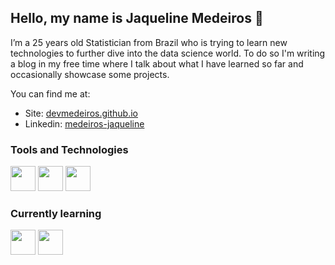 ## Hello, my name is Jaqueline Medeiros :space_invader:

I’m a 25 years old Statistician from Brazil who is trying to learn new technologies to further dive into the data science world. To do so I'm writing a blog in my free time where I talk about what I have learned so far and occasionally showcase some projects.

You can find me at:

- Site: [devmedeiros.github.io](https://devmedeiros.github.io/)
- Linkedin: [medeiros-jaqueline](https://www.linkedin.com/in/medeiros-jaqueline/)

### Tools and Technologies
<img src="https://cdn.jsdelivr.net/gh/devicons/devicon/icons/r/r-original.svg" width="40" height="40" /> <img src="https://cdn.jsdelivr.net/gh/devicons/devicon/icons/postgresql/postgresql-original.svg" width="40" height="40" /> <img src="https://cdn.jsdelivr.net/gh/devicons/devicon/icons/vscode/vscode-original.svg" width="40" height="40" />

### Currently learning
<img src="https://cdn.jsdelivr.net/gh/devicons/devicon/icons/python/python-original.svg" width="40" height="40" /> <img src="https://cdn.jsdelivr.net/gh/devicons/devicon/icons/git/git-original.svg" width="40" height="40" />
